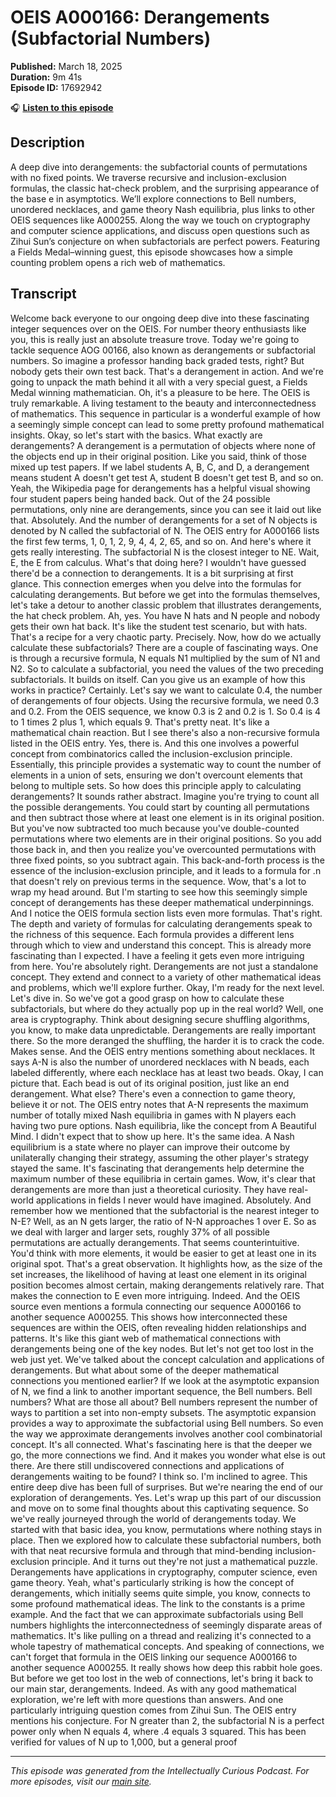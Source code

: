 # OEIS A000166: Derangements (Subfactorial Numbers)

**Published:** March 18, 2025  
**Duration:** 9m 41s  
**Episode ID:** 17692942

🎧 **[Listen to this episode](https://intellectuallycurious.buzzsprout.com/2529712/episodes/17692942-oeis-a000166-derangements-subfactorial-numbers)**

## Description

A deep dive into derangements: the subfactorial counts of permutations with no fixed points. We traverse recursive and inclusion-exclusion formulas, the classic hat-check problem, and the surprising appearance of the base e in asymptotics. We’ll explore connections to Bell numbers, unordered necklaces, and game theory Nash equilibria, plus links to other OEIS sequences like A000255. Along the way we touch on cryptography and computer science applications, and discuss open questions such as Zihui Sun’s conjecture on when subfactorials are perfect powers. Featuring a Fields Medal–winning guest, this episode showcases how a simple counting problem opens a rich web of mathematics.

## Transcript

Welcome back everyone to our ongoing deep dive into these fascinating integer sequences over on the OEIS. For number theory enthusiasts like you, this is really just an absolute treasure trove. Today we're going to tackle sequence AOG 00166, also known as derangements or subfactorial numbers. So imagine a professor handing back graded tests, right? But nobody gets their own test back. That's a derangement in action. And we're going to unpack the math behind it all with a very special guest, a Fields Medal winning mathematician. Oh, it's a pleasure to be here. The OEIS is truly remarkable. A living testament to the beauty and interconnectedness of mathematics. This sequence in particular is a wonderful example of how a seemingly simple concept can lead to some pretty profound mathematical insights. Okay, so let's start with the basics. What exactly are derangements? A derangement is a permutation of objects where none of the objects end up in their original position. Like you said, think of those mixed up test papers. If we label students A, B, C, and D, a derangement means student A doesn't get test A, student B doesn't get test B, and so on. Yeah, the Wikipedia page for derangements has a helpful visual showing four student papers being handed back. Out of the 24 possible permutations, only nine are derangements, since you can see it laid out like that. Absolutely. And the number of derangements for a set of N objects is denoted by N called the subfactorial of N. The OEIS entry for A000166 lists the first few terms, 1, 0, 1, 2, 9, 4, 4, 2, 65, and so on. And here's where it gets really interesting. The subfactorial N is the closest integer to NE. Wait, E, the E from calculus. What's that doing here? I wouldn't have guessed there'd be a connection to derangements. It is a bit surprising at first glance. This connection emerges when you delve into the formulas for calculating derangements. But before we get into the formulas themselves, let's take a detour to another classic problem that illustrates derangements, the hat check problem. Ah, yes. You have N hats and N people and nobody gets their own hat back. It's like the student test scenario, but with hats. That's a recipe for a very chaotic party. Precisely. Now, how do we actually calculate these subfactorials? There are a couple of fascinating ways. One is through a recursive formula, N equals N1 multiplied by the sum of N1 and N2. So to calculate a subfactorial, you need the values of the two preceding subfactorials. It builds on itself. Can you give us an example of how this works in practice? Certainly. Let's say we want to calculate 0.4, the number of derangements of four objects. Using the recursive formula, we need 0.3 and 0.2. From the OEIS sequence, we know 0.3 is 2 and 0.2 is 1. So 0.4 is 4 to 1 times 2 plus 1, which equals 9. That's pretty neat. It's like a mathematical chain reaction. But I see there's also a non-recursive formula listed in the OEIS entry. Yes, there is. And this one involves a powerful concept from combinatorics called the inclusion-exclusion principle. Essentially, this principle provides a systematic way to count the number of elements in a union of sets, ensuring we don't overcount elements that belong to multiple sets. So how does this principle apply to calculating derangements? It sounds rather abstract. Imagine you're trying to count all the possible derangements. You could start by counting all permutations and then subtract those where at least one element is in its original position. But you've now subtracted too much because you've double-counted permutations where two elements are in their original positions. So you add those back in, and then you realize you've overcounted permutations with three fixed points, so you subtract again. This back-and-forth process is the essence of the inclusion-exclusion principle, and it leads to a formula for .n that doesn't rely on previous terms in the sequence. Wow, that's a lot to wrap my head around. But I'm starting to see how this seemingly simple concept of derangements has these deeper mathematical underpinnings. And I notice the OEIS formula section lists even more formulas. That's right. The depth and variety of formulas for calculating derangements speak to the richness of this sequence. Each formula provides a different lens through which to view and understand this concept. This is already more fascinating than I expected. I have a feeling it gets even more intriguing from here. You're absolutely right. Derangements are not just a standalone concept. They extend and connect to a variety of other mathematical ideas and problems, which we'll explore further. Okay, I'm ready for the next level. Let's dive in. So we've got a good grasp on how to calculate these subfactorials, but where do they actually pop up in the real world? Well, one area is cryptography. Think about designing secure shuffling algorithms, you know, to make data unpredictable. Derangements are really important there. So the more deranged the shuffling, the harder it is to crack the code. Makes sense. And the OEIS entry mentions something about necklaces. It says A-N is also the number of unordered necklaces with N beads, each labeled differently, where each necklace has at least two beads. Okay, I can picture that. Each bead is out of its original position, just like an end derangement. What else? There's even a connection to game theory, believe it or not. The OEIS entry notes that A-N represents the maximum number of totally mixed Nash equilibria in games with N players each having two pure options. Nash equilibria, like the concept from A Beautiful Mind. I didn't expect that to show up here. It's the same idea. A Nash equilibrium is a state where no player can improve their outcome by unilaterally changing their strategy, assuming the other player's strategy stayed the same. It's fascinating that derangements help determine the maximum number of these equilibria in certain games. Wow, it's clear that derangements are more than just a theoretical curiosity. They have real-world applications in fields I never would have imagined. Absolutely. And remember how we mentioned that the subfactorial is the nearest integer to N-E? Well, as an N gets larger, the ratio of N-N approaches 1 over E. So as we deal with larger and larger sets, roughly 37% of all possible permutations are actually derangements. That seems counterintuitive. You'd think with more elements, it would be easier to get at least one in its original spot. That's a great observation. It highlights how, as the size of the set increases, the likelihood of having at least one element in its original position becomes almost certain, making derangements relatively rare. That makes the connection to E even more intriguing. Indeed. And the OEIS source even mentions a formula connecting our sequence A000166 to another sequence A000255. This shows how interconnected these sequences are within the OEIS, often revealing hidden relationships and patterns. It's like this giant web of mathematical connections with derangements being one of the key nodes. But let's not get too lost in the web just yet. We've talked about the concept calculation and applications of derangements. But what about some of the deeper mathematical connections you mentioned earlier? If we look at the asymptotic expansion of N, we find a link to another important sequence, the Bell numbers. Bell numbers? What are those all about? Bell numbers represent the number of ways to partition a set into non-empty subsets. The asymptotic expansion provides a way to approximate the subfactorial using Bell numbers. So even the way we approximate derangements involves another cool combinatorial concept. It's all connected. What's fascinating here is that the deeper we go, the more connections we find. And it makes you wonder what else is out there. Are there still undiscovered connections and applications of derangements waiting to be found? I think so. I'm inclined to agree. This entire deep dive has been full of surprises. But we're nearing the end of our exploration of derangements. Yes. Let's wrap up this part of our discussion and move on to some final thoughts about this captivating sequence. So we've really journeyed through the world of derangements today. We started with that basic idea, you know, permutations where nothing stays in place. Then we explored how to calculate these subfactorial numbers, both with that neat recursive formula and through that mind-bending inclusion-exclusion principle. And it turns out they're not just a mathematical puzzle. Derangements have applications in cryptography, computer science, even game theory. Yeah, what's particularly striking is how the concept of derangements, which initially seems quite simple, you know, connects to some profound mathematical ideas. The link to the constants is a prime example. And the fact that we can approximate subfactorials using Bell numbers highlights the interconnectedness of seemingly disparate areas of mathematics. It's like pulling on a thread and realizing it's connected to a whole tapestry of mathematical concepts. And speaking of connections, we can't forget that formula in the OEIS linking our sequence A000166 to another sequence A000255. It really shows how deep this rabbit hole goes. But before we get too lost in the web of connections, let's bring it back to our main star, derangements. Indeed. As with any good mathematical exploration, we're left with more questions than answers. And one particularly intriguing question comes from Zihui Sun. The OEIS entry mentions his conjecture. For N greater than 2, the subfactorial N is a perfect power only when N equals 4, where .4 equals 3 squared. This has been verified for values of N up to 1,000, but a general proof

---
*This episode was generated from the Intellectually Curious Podcast. For more episodes, visit our [main site](https://intellectuallycurious.buzzsprout.com).*

